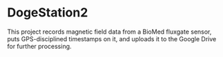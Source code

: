 # DogeStation2
This project records magnetic field data from a BioMed fluxgate sensor, puts GPS-disciplined timestamps on it,
and uploads it to the Google Drive for further processing.
